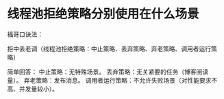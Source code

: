 # 线程池拒绝策略分别使用在什么场景

福哥口诀法：

拒中丢老调（线程池拒绝策略：中止策略、丢弃策略、弃老策略、调用者运行策略）

简单回答：
中止策略：无特殊场景。
丢弃策略：无关紧要的任务（博客阅读量）。
弃老策略：发布消息。
调用者运行策略：不允许失败场景（对性能要求不高、并发量较小）。